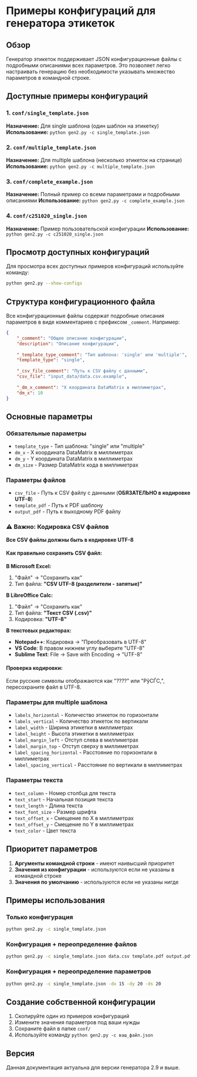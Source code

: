 # Примеры конфигураций для генератора этикеток

## Обзор

Генератор этикеток поддерживает JSON конфигурационные файлы с подробными описаниями всех параметров. Это позволяет легко настраивать генерацию без необходимости указывать множество параметров в командной строке.

## Доступные примеры конфигураций

### 1. `conf/single_template.json`
**Назначение:** Для single шаблона (один шаблон на этикетку)
**Использование:** `python gen2.py -c single_template.json`

### 2. `conf/multiple_template.json`
**Назначение:** Для multiple шаблона (несколько этикеток на странице)
**Использование:** `python gen2.py -c multiple_template.json`

### 3. `conf/complete_example.json`
**Назначение:** Полный пример со всеми параметрами и подробными описаниями
**Использование:** `python gen2.py -c complete_example.json`

### 4. `conf/c251020_single.json`
**Назначение:** Пример пользовательской конфигурации
**Использование:** `python gen2.py -c c251020_single.json`

## Просмотр доступных конфигураций

Для просмотра всех доступных примеров конфигураций используйте команду:

```bash
python gen2.py --show-configs
```

## Структура конфигурационного файла

Все конфигурационные файлы содержат подробные описания параметров в виде комментариев с префиксом `_comment`. Например:

```json
{
    "_comment": "Общее описание конфигурации",
    "description": "Описание конфигурации",
    
    "_template_type_comment": "Тип шаблона: 'single' или 'multiple'",
    "template_type": "single",
    
    "_csv_file_comment": "Путь к CSV файлу с данными",
    "csv_file": "input_data/data.csv.example",
    
    "_dm_x_comment": "X координата DataMatrix в миллиметрах",
    "dm_x": 10
}
```

## Основные параметры

### Обязательные параметры
- `template_type` - Тип шаблона: "single" или "multiple"
- `dm_x` - X координата DataMatrix в миллиметрах
- `dm_y` - Y координата DataMatrix в миллиметрах  
- `dm_size` - Размер DataMatrix кода в миллиметрах

### Параметры файлов
- `csv_file` - Путь к CSV файлу с данными (**ОБЯЗАТЕЛЬНО в кодировке UTF-8**)
- `template_pdf` - Путь к PDF шаблону
- `output_pdf` - Путь к выходному PDF файлу

### ⚠️ Важно: Кодировка CSV файлов

**Все CSV файлы должны быть в кодировке UTF-8**

#### Как правильно сохранить CSV файл:

**В Microsoft Excel:**
1. "Файл" → "Сохранить как"
2. Тип файла: **"CSV UTF-8 (разделители - запятые)"**

**В LibreOffice Calc:**
1. "Файл" → "Сохранить как"
2. Тип файла: **"Текст CSV (.csv)"**
3. Кодировка: **"UTF-8"**

**В текстовых редакторах:**
- **Notepad++**: Кодировка → "Преобразовать в UTF-8"
- **VS Code**: В правом нижнем углу выберите "UTF-8"
- **Sublime Text**: File → Save with Encoding → "UTF-8"

#### Проверка кодировки:
Если русские символы отображаются как "????" или "РўСЃС‚", пересохраните файл в UTF-8.

### Параметры для multiple шаблона
- `labels_horizontal` - Количество этикеток по горизонтали
- `labels_vertical` - Количество этикеток по вертикали
- `label_width` - Ширина этикетки в миллиметрах
- `label_height` - Высота этикетки в миллиметрах
- `label_margin_left` - Отступ слева в миллиметрах
- `label_margin_top` - Отступ сверху в миллиметрах
- `label_spacing_horizontal` - Расстояние по горизонтали в миллиметрах
- `label_spacing_vertical` - Расстояние по вертикали в миллиметрах

### Параметры текста
- `text_column` - Номер столбца для текста
- `text_start` - Начальная позиция текста
- `text_length` - Длина текста
- `text_font_size` - Размер шрифта
- `text_offset_x` - Смещение по X в миллиметрах
- `text_offset_y` - Смещение по Y в миллиметрах
- `text_color` - Цвет текста

## Приоритет параметров

1. **Аргументы командной строки** - имеют наивысший приоритет
2. **Значения из конфигурации** - используются если не указаны в командной строке
3. **Значения по умолчанию** - используются если не указаны нигде

## Примеры использования

### Только конфигурация
```bash
python gen2.py -c single_template.json
```

### Конфигурация + переопределение файлов
```bash
python gen2.py -c single_template.json data.csv template.pdf output.pdf
```

### Конфигурация + переопределение параметров
```bash
python gen2.py -c single_template.json -dx 15 -dy 20 -ds 20
```

## Создание собственной конфигурации

1. Скопируйте один из примеров конфигураций
2. Измените значения параметров под ваши нужды
3. Сохраните файл в папке `conf/`
4. Используйте команду `python gen2.py -c ваш_файл.json`

## Версия

Данная документация актуальна для версии генератора 2.9 и выше.
